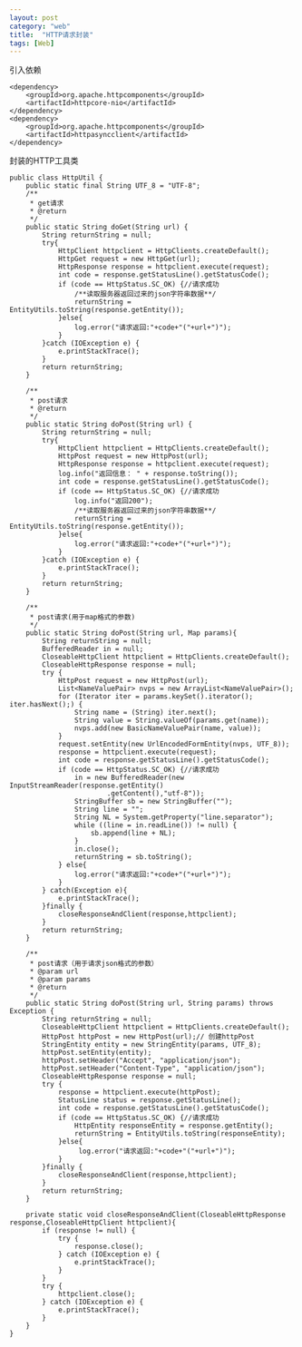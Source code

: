 ```yaml
---
layout: post
category: "web"
title:  "HTTP请求封装"
tags: [Web]
---
```


引入依赖  

	<dependency>
		<groupId>org.apache.httpcomponents</groupId>
		<artifactId>httpcore-nio</artifactId>
	</dependency>
	<dependency>
		<groupId>org.apache.httpcomponents</groupId>
		<artifactId>httpasyncclient</artifactId>
	</dependency>

<!-- more -->

封装的HTTP工具类  

	public class HttpUtil {
	    public static final String UTF_8 = "UTF-8";
		/**
		 * get请求
		 * @return
		 */
		public static String doGet(String url) {
	        String returnString = null;
	        try{
	            HttpClient httpclient = HttpClients.createDefault();
	            HttpGet request = new HttpGet(url);
	            HttpResponse response = httpclient.execute(request);
	            int code = response.getStatusLine().getStatusCode();
	            if (code == HttpStatus.SC_OK) {//请求成功
	                /**读取服务器返回过来的json字符串数据**/
	                returnString = EntityUtils.toString(response.getEntity());
	            }else{
	                log.error("请求返回:"+code+"("+url+")");
	            }
	        }catch (IOException e) {
	        	e.printStackTrace();
	        }
	        return returnString;
		}
	
	    /**
	     * post请求
	     * @return
	     */
	    public static String doPost(String url) {
	        String returnString = null;
	        try{
	            HttpClient httpclient = HttpClients.createDefault();
	            HttpPost request = new HttpPost(url);
	            HttpResponse response = httpclient.execute(request);
	            log.info("返回信息： " + response.toString());
	            int code = response.getStatusLine().getStatusCode();
	            if (code == HttpStatus.SC_OK) {//请求成功
	                log.info("返回200");
	                /**读取服务器返回过来的json字符串数据**/
	                returnString = EntityUtils.toString(response.getEntity());
	            }else{
	                log.error("请求返回:"+code+"("+url+")");
	            }
	        }catch (IOException e) {
	            e.printStackTrace();
	        }
	        return returnString;
	    }
		
		/**
		 * post请求(用于map格式的参数)
		 */
		public static String doPost(String url, Map params){
		    String returnString = null;
			BufferedReader in = null;
	        CloseableHttpClient httpclient = HttpClients.createDefault();
	        CloseableHttpResponse response = null;
	        try {  
	            HttpPost request = new HttpPost(url);
	            List<NameValuePair> nvps = new ArrayList<NameValuePair>();
	            for (Iterator iter = params.keySet().iterator(); iter.hasNext();) {
	    			String name = (String) iter.next();
	    			String value = String.valueOf(params.get(name));
	    			nvps.add(new BasicNameValuePair(name, value));
	    		}
	            request.setEntity(new UrlEncodedFormEntity(nvps, UTF_8));
	            response = httpclient.execute(request);
	            int code = response.getStatusLine().getStatusCode();
	            if (code == HttpStatus.SC_OK) {//请求成功
	            	in = new BufferedReader(new InputStreamReader(response.getEntity()
	                        .getContent(),"utf-8"));
	                StringBuffer sb = new StringBuffer("");  
	                String line = "";  
	                String NL = System.getProperty("line.separator");  
	                while ((line = in.readLine()) != null) {  
	                    sb.append(line + NL);  
	                }
	                in.close();
	                returnString = sb.toString();
	            } else{
	                log.error("请求返回:"+code+"("+url+")");
	            }
	        } catch(Exception e){
	        	e.printStackTrace();
	        }finally {
	            closeResponseAndClient(response,httpclient);
	        }
	        return returnString;
	    }
		
		/**
		 * post请求（用于请求json格式的参数）
		 * @param url
		 * @param params
		 * @return
		 */
		public static String doPost(String url, String params) throws Exception {
	        String returnString = null;
			CloseableHttpClient httpclient = HttpClients.createDefault();
			HttpPost httpPost = new HttpPost(url);// 创建httpPost
	        StringEntity entity = new StringEntity(params, UTF_8);
	        httpPost.setEntity(entity);
	        httpPost.setHeader("Accept", "application/json");
	    	httpPost.setHeader("Content-Type", "application/json");
	        CloseableHttpResponse response = null;
	        try {
	        	response = httpclient.execute(httpPost);
	            StatusLine status = response.getStatusLine();
	            int code = response.getStatusLine().getStatusCode();
	            if (code == HttpStatus.SC_OK) {//请求成功
	            	HttpEntity responseEntity = response.getEntity();
	                returnString = EntityUtils.toString(responseEntity);
	            }else{
					 log.error("请求返回:"+code+"("+url+")");
				}
	        }finally {
	            closeResponseAndClient(response,httpclient);
	        }
	        return returnString;
		}
	
		private static void closeResponseAndClient(CloseableHttpResponse response,CloseableHttpClient httpclient){
	        if (response != null) {
	            try {
	                response.close();
	            } catch (IOException e) {
	                e.printStackTrace();
	            }
	        }
	        try {
	            httpclient.close();
	        } catch (IOException e) {
	            e.printStackTrace();
	        }
	    }
	}
